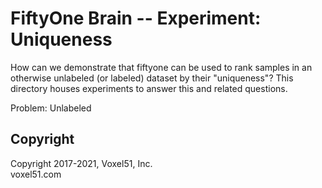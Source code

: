 # FiftyOne Brain -- Experiment: Uniqueness

How can we demonstrate that fiftyone can be used to rank samples in an
otherwise unlabeled (or labeled) dataset by their "uniqueness"? This directory
houses experiments to answer this and related questions.

Problem: Unlabeled

## Copyright

Copyright 2017-2021, Voxel51, Inc.<br> voxel51.com
